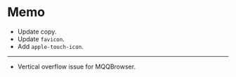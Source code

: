 # Memo

- Update copy.
- Update `favicon`.
- Add `apple-touch-icon`.

* * *

- Vertical overflow issue for MQQBrowser.